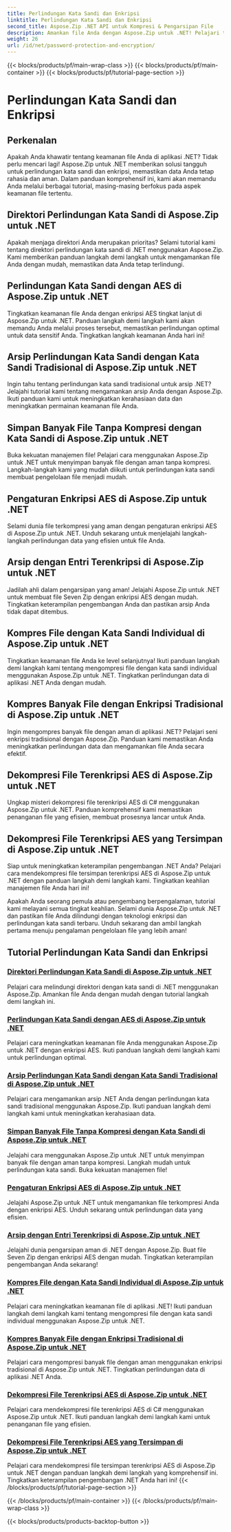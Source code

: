 ```yaml
---
title: Perlindungan Kata Sandi dan Enkripsi
linktitle: Perlindungan Kata Sandi dan Enkripsi
second_title: Aspose.Zip .NET API untuk Kompresi & Pengarsipan File
description: Amankan file Anda dengan Aspose.Zip untuk .NET! Pelajari tutorial langkah demi langkah tentang perlindungan kata sandi dan enkripsi, dari AES hingga metode tradisional.
weight: 26
url: /id/net/password-protection-and-encryption/
---
```


{{< blocks/products/pf/main-wrap-class >}}
{{< blocks/products/pf/main-container >}}
{{< blocks/products/pf/tutorial-page-section >}}

# Perlindungan Kata Sandi dan Enkripsi


## Perkenalan

Apakah Anda khawatir tentang keamanan file Anda di aplikasi .NET? Tidak perlu mencari lagi! Aspose.Zip untuk .NET memberikan solusi tangguh untuk perlindungan kata sandi dan enkripsi, memastikan data Anda tetap rahasia dan aman. Dalam panduan komprehensif ini, kami akan memandu Anda melalui berbagai tutorial, masing-masing berfokus pada aspek keamanan file tertentu.

## Direktori Perlindungan Kata Sandi di Aspose.Zip untuk .NET

Apakah menjaga direktori Anda merupakan prioritas? Selami tutorial kami tentang direktori perlindungan kata sandi di .NET menggunakan Aspose.Zip. Kami memberikan panduan langkah demi langkah untuk mengamankan file Anda dengan mudah, memastikan data Anda tetap terlindungi.

## Perlindungan Kata Sandi dengan AES di Aspose.Zip untuk .NET

Tingkatkan keamanan file Anda dengan enkripsi AES tingkat lanjut di Aspose.Zip untuk .NET. Panduan langkah demi langkah kami akan memandu Anda melalui proses tersebut, memastikan perlindungan optimal untuk data sensitif Anda. Tingkatkan langkah keamanan Anda hari ini!

## Arsip Perlindungan Kata Sandi dengan Kata Sandi Tradisional di Aspose.Zip untuk .NET

Ingin tahu tentang perlindungan kata sandi tradisional untuk arsip .NET? Jelajahi tutorial kami tentang mengamankan arsip Anda dengan Aspose.Zip. Ikuti panduan kami untuk meningkatkan kerahasiaan data dan meningkatkan permainan keamanan file Anda.

## Simpan Banyak File Tanpa Kompresi dengan Kata Sandi di Aspose.Zip untuk .NET

Buka kekuatan manajemen file! Pelajari cara menggunakan Aspose.Zip untuk .NET untuk menyimpan banyak file dengan aman tanpa kompresi. Langkah-langkah kami yang mudah diikuti untuk perlindungan kata sandi membuat pengelolaan file menjadi mudah.

## Pengaturan Enkripsi AES di Aspose.Zip untuk .NET

Selami dunia file terkompresi yang aman dengan pengaturan enkripsi AES di Aspose.Zip untuk .NET. Unduh sekarang untuk menjelajahi langkah-langkah perlindungan data yang efisien untuk file Anda.

## Arsip dengan Entri Terenkripsi di Aspose.Zip untuk .NET

Jadilah ahli dalam pengarsipan yang aman! Jelajahi Aspose.Zip untuk .NET untuk membuat file Seven Zip dengan enkripsi AES dengan mudah. Tingkatkan keterampilan pengembangan Anda dan pastikan arsip Anda tidak dapat ditembus.

## Kompres File dengan Kata Sandi Individual di Aspose.Zip untuk .NET

Tingkatkan keamanan file Anda ke level selanjutnya! Ikuti panduan langkah demi langkah kami tentang mengompresi file dengan kata sandi individual menggunakan Aspose.Zip untuk .NET. Tingkatkan perlindungan data di aplikasi .NET Anda dengan mudah.

## Kompres Banyak File dengan Enkripsi Tradisional di Aspose.Zip untuk .NET

Ingin mengompres banyak file dengan aman di aplikasi .NET? Pelajari seni enkripsi tradisional dengan Aspose.Zip. Panduan kami memastikan Anda meningkatkan perlindungan data dan mengamankan file Anda secara efektif.

## Dekompresi File Terenkripsi AES di Aspose.Zip untuk .NET

Ungkap misteri dekompresi file terenkripsi AES di C# menggunakan Aspose.Zip untuk .NET. Panduan komprehensif kami memastikan penanganan file yang efisien, membuat prosesnya lancar untuk Anda.

## Dekompresi File Terenkripsi AES yang Tersimpan di Aspose.Zip untuk .NET

Siap untuk meningkatkan keterampilan pengembangan .NET Anda? Pelajari cara mendekompresi file tersimpan terenkripsi AES di Aspose.Zip untuk .NET dengan panduan langkah demi langkah kami. Tingkatkan keahlian manajemen file Anda hari ini!

Apakah Anda seorang pemula atau pengembang berpengalaman, tutorial kami melayani semua tingkat keahlian. Selami dunia Aspose.Zip untuk .NET dan pastikan file Anda dilindungi dengan teknologi enkripsi dan perlindungan kata sandi terbaru. Unduh sekarang dan ambil langkah pertama menuju pengalaman pengelolaan file yang lebih aman!
## Tutorial Perlindungan Kata Sandi dan Enkripsi
### [Direktori Perlindungan Kata Sandi di Aspose.Zip untuk .NET](./password-protect-directory/)
Pelajari cara melindungi direktori dengan kata sandi di .NET menggunakan Aspose.Zip. Amankan file Anda dengan mudah dengan tutorial langkah demi langkah ini.
### [Perlindungan Kata Sandi dengan AES di Aspose.Zip untuk .NET](./password-protect-with-aes/)
Pelajari cara meningkatkan keamanan file Anda menggunakan Aspose.Zip untuk .NET dengan enkripsi AES. Ikuti panduan langkah demi langkah kami untuk perlindungan optimal.
### [Arsip Perlindungan Kata Sandi dengan Kata Sandi Tradisional di Aspose.Zip untuk .NET](./password-protect-archive-traditional-password/)
Pelajari cara mengamankan arsip .NET Anda dengan perlindungan kata sandi tradisional menggunakan Aspose.Zip. Ikuti panduan langkah demi langkah kami untuk meningkatkan kerahasiaan data.
### [Simpan Banyak File Tanpa Kompresi dengan Kata Sandi di Aspose.Zip untuk .NET](./store-multiple-files-no-compression-password/)
Jelajahi cara menggunakan Aspose.Zip untuk .NET untuk menyimpan banyak file dengan aman tanpa kompresi. Langkah mudah untuk perlindungan kata sandi. Buka kekuatan manajemen file!
### [Pengaturan Enkripsi AES di Aspose.Zip untuk .NET](./aes-encryption-settings/)
Jelajahi Aspose.Zip untuk .NET untuk mengamankan file terkompresi Anda dengan enkripsi AES. Unduh sekarang untuk perlindungan data yang efisien.
### [Arsip dengan Entri Terenkripsi di Aspose.Zip untuk .NET](./archive-with-encrypted-entry/)
Jelajahi dunia pengarsipan aman di .NET dengan Aspose.Zip. Buat file Seven Zip dengan enkripsi AES dengan mudah. Tingkatkan keterampilan pengembangan Anda sekarang!
### [Kompres File dengan Kata Sandi Individual di Aspose.Zip untuk .NET](./compress-files-individual-passwords/)
Pelajari cara meningkatkan keamanan file di aplikasi .NET! Ikuti panduan langkah demi langkah kami tentang mengompresi file dengan kata sandi individual menggunakan Aspose.Zip untuk .NET.
### [Kompres Banyak File dengan Enkripsi Tradisional di Aspose.Zip untuk .NET](./compress-multiple-files-traditional-encryption/)
Pelajari cara mengompresi banyak file dengan aman menggunakan enkripsi tradisional di Aspose.Zip untuk .NET. Tingkatkan perlindungan data di aplikasi .NET Anda.
### [Dekompresi File Terenkripsi AES di Aspose.Zip untuk .NET](./decompress-aes-encrypted-file/)
Pelajari cara mendekompresi file terenkripsi AES di C# menggunakan Aspose.Zip untuk .NET. Ikuti panduan langkah demi langkah kami untuk penanganan file yang efisien.
### [Dekompresi File Terenkripsi AES yang Tersimpan di Aspose.Zip untuk .NET](./decompress-aes-encrypted-stored-file/)
Pelajari cara mendekompresi file tersimpan terenkripsi AES di Aspose.Zip untuk .NET dengan panduan langkah demi langkah yang komprehensif ini. Tingkatkan keterampilan pengembangan .NET Anda hari ini!
{{< /blocks/products/pf/tutorial-page-section >}}

{{< /blocks/products/pf/main-container >}}
{{< /blocks/products/pf/main-wrap-class >}}

{{< blocks/products/products-backtop-button >}}
